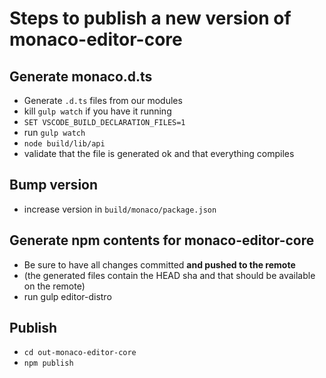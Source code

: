 # Steps to publish a new version of monaco-editor-core

## Generate monaco.d.ts

* Generate `.d.ts` files from our modules
 * kill `gulp watch` if you have it running
 * `SET VSCODE_BUILD_DECLARATION_FILES=1`
 * run `gulp watch`
* `node build/lib/api`
* validate that the file is generated ok and that everything compiles

## Bump version

* increase version in `build/monaco/package.json`

## Generate npm contents for monaco-editor-core

* Be sure to have all changes committed **and pushed to the remote**
* (the generated files contain the HEAD sha and that should be available on the remote)
* run gulp editor-distro

## Publish

* `cd out-monaco-editor-core`
* `npm publish`
